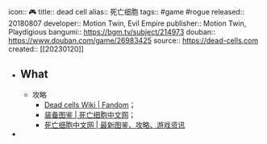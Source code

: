icon:: 🎮
title:: dead cell
alias:: 死亡细胞
tags:: #game #rogue
released:: 20180807
developer:: Motion Twin, Evil Empire
publisher:: Motion Twin, Playdigious
bangumi:: https://bgm.tv/subject/214973
douban:: https://www.douban.com/game/26983425
source:: https://dead-cells.com
created:: [[20230120]]

- ## What
  - 攻略
    - [Dead cells Wiki | Fandom](https://dead-cells.fandom.com/zh/wiki/Dead_cells%E7%A4%BE%E5%8C%BA)；
    - [装备图鉴 | 死亡细胞中文网](https://deadcells.club/dictionary/gear)；
    - [死亡细胞中文网 | 最新图鉴、攻略、游戏资讯](https://deadcells.club/)
-